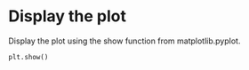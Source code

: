 # Display the plot

Display the plot using the show function from matplotlib.pyplot.

```python
plt.show()
```
